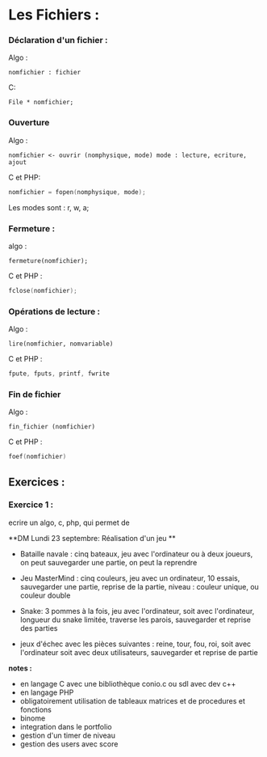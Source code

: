 # Les Fichiers :
### Déclaration d'un fichier :
Algo :
```
nomfichier : fichier
```

C:
```
File * nomfichier;
```
### Ouverture

Algo :
```
nomfichier <- ouvrir (nomphysique, mode) mode : lecture, ecriture, ajout
```

C et PHP:
```C
nomfichier = fopen(nomphysique, mode);
```
Les modes sont : r, w, a;


### Fermeture :
algo :
```
fermeture(nomfichier);
```

C et PHP :
```C
fclose(nomfichier);
```

### Opérations de lecture :
Algo :
```
lire(nomfichier, nomvariable)
```

C et PHP :
```C
fpute, fputs, printf, fwrite
```

### Fin de fichier
Algo :
```
fin_fichier (nomfichier)
```

C et PHP :
```C
foef(nomfichier)
```


## Exercices :
### Exercice 1 :
ecrire un algo, c, php, qui permet de



**DM Lundi 23 septembre: Réalisation d'un jeu **

- Bataille navale : cinq bateaux, jeu avec l'ordinateur ou à deux joueurs, on peut sauvegarder une partie, on peut la reprendre

- Jeu MasterMind : cinq couleurs, jeu avec un ordinateur, 10 essais, sauvegarder une partie, reprise de la partie, niveau : couleur unique, ou couleur double

- Snake: 3 pommes à la fois, jeu avec l'ordinateur, soit avec l'ordinateur, longueur du snake limitée, traverse les parois, sauvegarder et reprise des parties

- jeux d'échec avec les pièces suivantes : reine, tour, fou, roi, soit avec l'ordinateur soit avec deux utilisateurs, sauvegarder et reprise de partie

**notes :**
  - en langage C avec une bibliothèque conio.c ou sdl avec dev c++
  - en langage PHP
  - obligatoirement utilisation de tableaux matrices et de procedures et fonctions
  - binome
  - integration dans le portfolio
  - gestion d'un timer de niveau
  - gestion des users avec score
